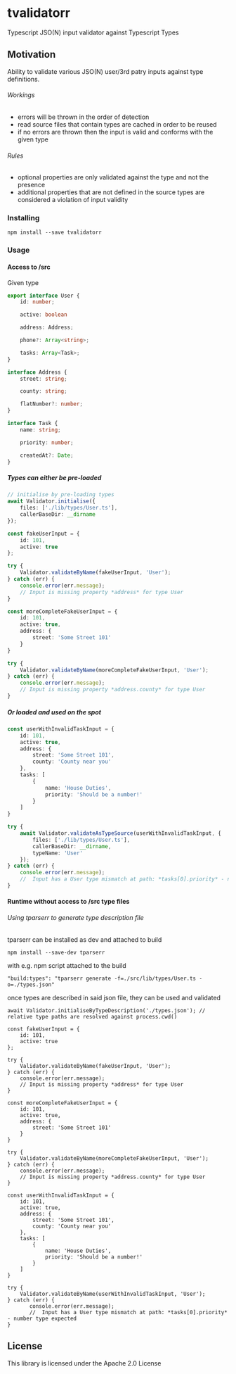 # tvalidatorr

Typescript JSO(N) input validator against Typescript Types

## Motivation

Ability to validate various JSO(N) user/3rd patry inputs against type definitions.   

###### Workings
- errors will be thrown in the order of detection
- read source files that contain types are cached in order to be reused
- if no errors are thrown then the input is valid and conforms with the given type
###### Rules
- optional properties are only validated against the type and not the presence
- additional properties that are not defined in the source types are considered a violation of input validity


### Installing

```
npm install --save tvalidatorr
```

### Usage

#### Access to /src
Given type
``` typescript
export interface User {
    id: number;

    active: boolean

    address: Address;

    phone?: Array<string>;

    tasks: Array<Task>;
}

interface Address {
    street: string;

    county: string;

    flatNumber?: number;
}

interface Task {
    name: string;

    priority: number;

    createdAt?: Date;
}
```

##### Types can either be pre-loaded

```typescript
// initialise by pre-loading types
await Validator.initialise({
    files: ['./lib/types/User.ts'],
    callerBaseDir: __dirname
});

const fakeUserInput = {
    id: 101,
    active: true
};

try {
    Validator.validateByName(fakeUserInput, 'User');
} catch (err) {
    console.error(err.message);
    // Input is missing property *address* for type User
}

const moreCompleteFakeUserInput = {
    id: 101,
    active: true,
    address: {
        street: 'Some Street 101'
    }
}

try {
    Validator.validateByName(moreCompleteFakeUserInput, 'User');
} catch (err) {
    console.error(err.message);
    // Input is missing property *address.county* for type User
}
```
##### Or loaded and used on the spot
```typescript
const userWithInvalidTaskInput = {
    id: 101,
    active: true,
    address: {
        street: 'Some Street 101',
        county: 'County near you'
    },
    tasks: [
        {
            name: 'House Duties',
            priority: 'Should be a number!'
        }
    ]
}

try {
    await Validator.validateAsTypeSource(userWithInvalidTaskInput, {
        files: ['./lib/types/User.ts'],
        callerBaseDir: __dirname,
        typeName: 'User'
    });
} catch (err) {
    console.error(err.message);
    //  Input has a User type mismatch at path: *tasks[0].priority* - number type expected
}
```

#### Runtime without access to /src type files

###### Using tparserr to generate type description file

tparserr can be installed as dev and attached to build
```
npm install --save-dev tparserr
```
with e.g. npm script attached to the build
```
"build:types": "tparserr generate -f=./src/lib/types/User.ts -o=./types.json"
```
once types are described in said json file, they can be used and validated
```
await Validator.initialiseByTypeDescription('./types.json'); // relative type paths are resolved against process.cwd()

const fakeUserInput = {
    id: 101,
    active: true
};

try {
    Validator.validateByName(fakeUserInput, 'User');
} catch (err) {
    console.error(err.message);
    // Input is missing property *address* for type User
}

const moreCompleteFakeUserInput = {
    id: 101,
    active: true,
    address: {
        street: 'Some Street 101'
    }
}

try {
    Validator.validateByName(moreCompleteFakeUserInput, 'User');
} catch (err) {
    console.error(err.message);
    // Input is missing property *address.county* for type User
}

const userWithInvalidTaskInput = {
    id: 101,
    active: true,
    address: {
        street: 'Some Street 101',
        county: 'County near you'
    },
    tasks: [
        {
            name: 'House Duties',
            priority: 'Should be a number!'
        }
    ]
}

try {
    Validator.validateByName(userWithInvalidTaskInput, 'User');
} catch (err) {
       console.error(err.message);
       //  Input has a User type mismatch at path: *tasks[0].priority* - number type expected
}
```


## License
This library is licensed under the Apache 2.0 License
